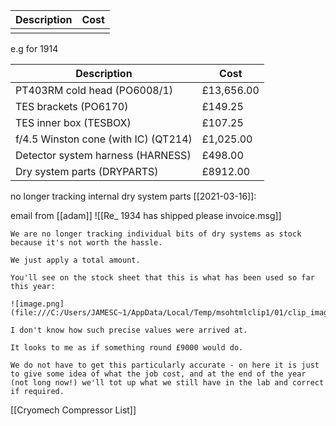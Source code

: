 | Description | Cost |
| ----------- | ---- |
|             |      |

e.g for 1914

| Description                          | Cost       |
| ------------------------------------ | ---------- |
| PT403RM cold head (PO6008/1)         | £13,656.00 |
| TES brackets (PO6170)                | £149.25    |
| TES inner box (TESBOX)               | £107.25    |
| f/4.5 Winston cone (with IC) (QT214) | £1,025.00  |
| Detector system harness (HARNESS)    | £498.00    |
| Dry system parts (DRYPARTS)          | £8912.00   | 

no longer tracking internal dry system parts [[2021-03-16]]:

email from [[adam]]        ![[Re_ 1934 has shipped please invoice.msg]]    

```
We are no longer tracking individual bits of dry systems as stock because it's not worth the hassle.

We just apply a total amount.

You'll see on the stock sheet that this is what has been used so far this year:

![image.png](file:///C:/Users/JAMESC~1/AppData/Local/Temp/msohtmlclip1/01/clip_image001.png)

I don't know how such precise values were arrived at.

It looks to me as if something round £9000 would do.

We do not have to get this particularly accurate - on here it is just to give some idea of what the job cost, and at the end of the year (not long now!) we'll tot up what we still have in the lab and correct if required.
```

[[Cryomech Compressor List]]